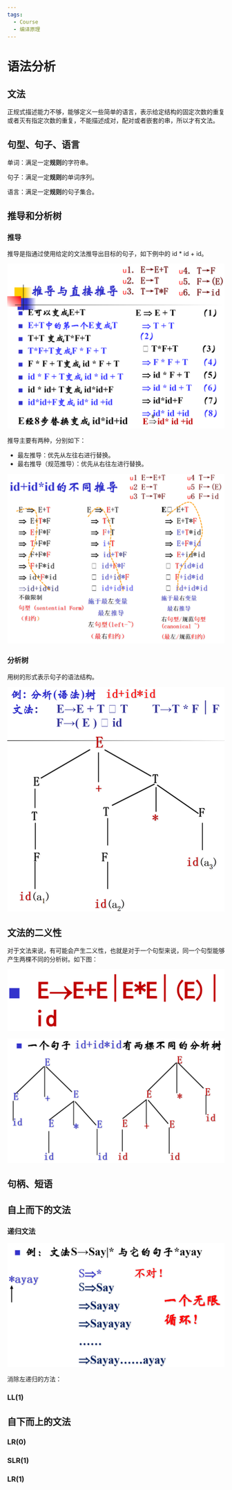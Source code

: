 ```yaml
---
tags:
  - Course
  - 编译原理
---
```


# 语法分析

## 文法

正规式描述能力不够，能够定义一些简单的语言，表示给定结构的固定次数的重复或者灭有指定次数的重复，不能描述成对，配对或者嵌套的串，所以才有文法。

## 句型、句子、语言

单词：满足一定**规则**的字符串。

句子：满足一定**规则**的单词序列。

语言：满足一定**规则**的句子集合。

## 推导和分析树

### 推导

推导是指通过使用给定的文法推导出目标的句子，如下例中的 id * id + id。

![image-20220515131057845](src/语法分析/image-20220515131057845.png)

推导主要有两种，分别如下：

- 最左推导：优先从左往右进行替换。
- 最右推导（规范推导）：优先从右往左进行替换。

![image-20220515131306466](src/语法分析/image-20220515131306466.png)

### 分析树

用树的形式表示句子的语法结构。

![image-20220515150638809](src/语法分析/image-20220515150638809.png)

## 文法的二义性

对于文法来说，有可能会产生二义性，也就是对于一个句型来说，同一个句型能够产生两棵不同的分析树。如下图：

![image-20220515162023482](src/语法分析/image-20220515162023482.png)

![image-20220515162012575](src/语法分析/image-20220515162012575.png)

## 句柄、短语



## 自上而下的文法

### 递归文法

![image-20220515172957634](src/语法分析/image-20220515172957634.png)

消除左递归的方法：



### LL(1)





## 自下而上的文法

### LR(0)



### SLR(1)



### LR(1)

